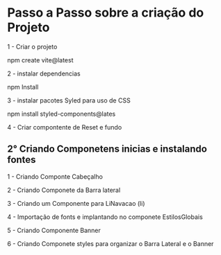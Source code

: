 
<h1> Passo a Passo sobre a criação do Projeto</h1>

1 - Criar o projeto

npm create vite@latest

2 - instalar dependencias

npm Install

3 - instalar pacotes Syled para uso de CSS

npm install styled-components@lates

4 - Criar compontente de Reset e fundo

<h2> 2° Criando Componetens inicias e instalando fontes</h2>

1 - Criando Componte Cabeçalho

2 - Criando Componete da Barra lateral

3 - Criando um Componente para LiNavacao (li)

4 - Importação de fonts e implantando no componete EstilosGlobais

5 - Criando Componente Banner 

6 - Criando Componete styles para organizar o Barra Lateral e o  Banner
